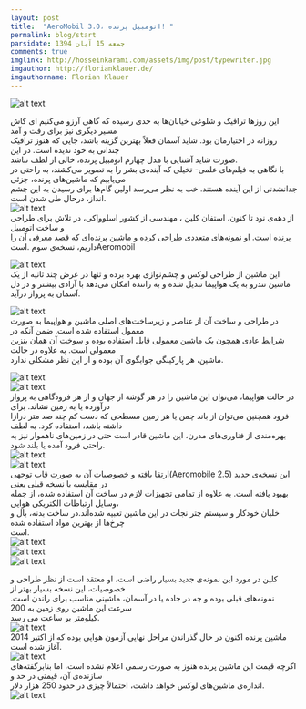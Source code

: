 ```yaml
---
layout: post
title:  "AeroMobil 3.0، اتومبیل پرنده! "
permalink: blog/start
parsidate: جمعه 15 آبان 1394
comments: true
imglink: http://hosseinkarami.com/assets/img/post/typewriter.jpg
imgauthor: http://florianklauer.de/
imgauthorname: Florian Klauer
---
```


![alt text](../assets/img/2.0.jpg)  
  
این روزها ترافیک و شلوغی خیابان‌ها به حدی رسیده که گاهی آرزو می‌کنیم ای کاش مسیر دیگری نیز برای رفت و آمد  
روزانه در اختیارمان بود. شاید آسمان فعلاً بهترین گزینه باشد، جایی که هنوز ترافیک چندانی به خود ندیده است. در این   
صورت شاید آشنایی با مدل چهارم اتومبیل پرنده، خالی از لطف نباشد.‎  
با نگاهی به فیلم‌های علمی- تخیلی که آینده‌ی بشر را به تصویر می‌کشند، به راحتی در می‌یابیم که ماشین‌های پرنده، جزئی  
جدانشدنی از این آینده هستند. خب به نظر می‌رسد اولین گام‌ها برای رسیدن به این چشم انداز، درحال طی شدن است.  
![alt text](../assets/img/2.1.jpg)  
 از دهه‌ی نود تا کنون، استفان کلین ، مهندسی از کشور اسلوواکی، در تلاش برای طراحی و ساخت اتومبیل  
 پرنده است. او نمونه‌های متعددی طراحی کرده و ماشین پرنده‌ای که قصد معرفی آن را داریم، نسخه‌ی سوم
 .استAeromobil    

 ![alt text](../assets/img/2.2.jpg)  
 این ماشین از طراحی لوکس و چشم‌نوازی بهره برده و تنها در عرض چند ثانیه از یک ماشین تندرو به یک هواپیما تبدیل 
 شده و به راننده امکان می‌دهد با آزادی بیشتر و در دل آسمان‌ به پرواز درآید.  

 ![alt text](../assets/img/2.3.jpg)  
 در طراحی و ساخت آن از عناصر و زیرساخت‌های اصلی ماشین و هواپیما به صورت معمول استفاده شده است. ضمن آنکه در  
 شرایط عادی همچون یک ماشین معمولی قابل استفاده بوده و سوخت آن همان بنزین معمولی است. به علاوه در حالت  
 ماشین، هر پارکینگی جوابگوی آن بوده و از این نظر مشکلی ندارد.

 ![alt text](../assets/img/2.4.jpg)  
 ![alt text](../assets/img/2.5.jpg)  
 در حالت هواپیما، می‌توان این ماشین را در هر گوشه از جهان و از هر فرودگاهی به پرواز درآورده یا به زمین نشاند. برای   
 فرود همچنین می‌توان از باند چمن یا هر زمین مسطحی که دست کم چند صد متر درازا داشته باشد، استفاده کرد. به لطف  
 بهره‌مندی از فناوری‌های مدرن، این ماشین قادر است حتی در زمین‌های ناهموار نیز به راحتی فرود آمده یا بلند شود.  
 ![alt text](../assets/img/2.6.jpg)  
 ![alt text](../assets/img/2.7.jpg)  
   ارتقا یافته و خصوصیات آن به صورت قاب توجهی(Aeromobile 2.5) این نسخه‌ی جدید در مقایسه با نسخه‌ قبلی یعنی  
   بهبود یافته است. به علاوه از تمامی تجهیزات لازم در ساخت آن استفاده شده، از جمله وسایل ارتباطات الکتریکی هوایی،  
   خلبان خودکار و سیستم چتر نجات در این ماشین تعبیه شده‌اند.در ساخت بدنه، بال و چرخ‌ها از بهترین مواد استفاده شده   
   است.  
   ![alt text](../assets/img/2.8.jpg)  
   ![alt text](../assets/img/2.9.jpg)  
   ![alt text](../assets/img/2.10.jpg)  

   کلین در مورد این نمونه‌‌ی جدید بسیار راضی است، او معتقد است از نظر طراحی و خصوصیات، این نسخه بسیار بهتر از  
   نمونه‌های قبلی بوده و چه در جاده یا در آسمان، ماشینی مناسب برای راندن است. سرعت این ماشین روی زمین به 200   
   کیلومتر بر ساعت می رسد.  
   ![alt text](../assets/img/2.11.jpg)  
   ماشین پرنده اکنون در حال گذراندن مراحل نهایی آزمون هوایی بوده که از اکتبر 2014 آغاز شده است.  
   ![alt text](../assets/img/2.12.jpg)  
   اگرچه قیمت این ماشین پرنده هنوز به صورت رسمی اعلام نشده است، اما بنابرگفته‌های سازنده‌ی آن، قیمتی در حد و   
   اندازه‌ی ماشین‌های لوکس خواهد داشت، احتمالاً چیزی در حدود 250 هزار دلار.  
   ![alt text](../assets/img/2.13.jpg)
